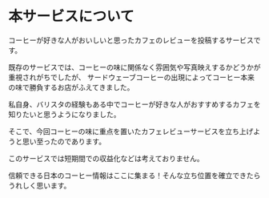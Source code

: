# 本サービスについて
コーヒーが好きな人がおいしいと思ったカフェのレビューを投稿するサービスです。

既存のサービスでは、コーヒーの味に関係なく雰囲気や写真映えするかどうかが重視されがちでしたが、
サードウェーブコーヒーの出現によってコーヒー本来の味で勝負するお店がふえてきました。

私自身、バリスタの経験もある中でコーヒーが好きな人がおすすめするカフェを知りたいと思うようになりました。

そこで、今回コーヒーの味に重点を置いたカフェレビューサービスを立ち上げようと思い至ったのであります。

このサービスでは短期間での収益化などは考えておりません。

信頼できる日本のコーヒー情報はここに集まる！そんな立ち位置を確立できたらうれしく思います。
